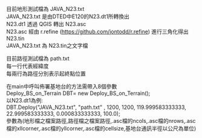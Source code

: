 目前地形測試檔為 JAVA_N23.txt  
JAVA_N23.txt 是由DTED中E120的N23.dt1所轉換出  
N23.dt1 透過 QGIS 轉出 N23.asc   
N23.asc 經由 r.refine (https://github.com/jontodd/r.refine) 進行三角化得出 N23.tin    
JAVA_N23.txt 為 N23.tin之文字檔   
   
目前路徑測試檔為 path.txt   
每一行代表經緯度   
每兩行為路徑分別表示起終點位置   
    
在main中呼叫佈署基地台的方法需帶入8個參數   
Deploy_BS_on_Terrain DBT= new Deploy_BS_on_Terrain();   
	以N23.dt1為例:  
	DBT.Deploy("JAVA_N23.txt", "path.txt" , 
	1200,
	1200,
	119.999583333333,
	22.999583333333,
	0.000833333333, 
	100.0);    
參數為(地形檔之檔案路徑,路徑檔之檔案路徑,.asc檔的ncols,.asc檔的nrows,.asc檔的xllcorner,.asc檔的yllcorner,.asc檔的cellsize,基地台通訊半徑以公尺為單位)
